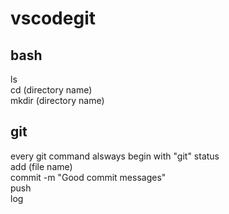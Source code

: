 # vscodegit
## bash
ls<br>
cd (directory name) <br>
mkdir (directory name) <br>

## git
every git command alsways begin with "git"
status <br>
add (file name) <br>
commit -m "Good commit messages" <br>
push <br>
log <br>